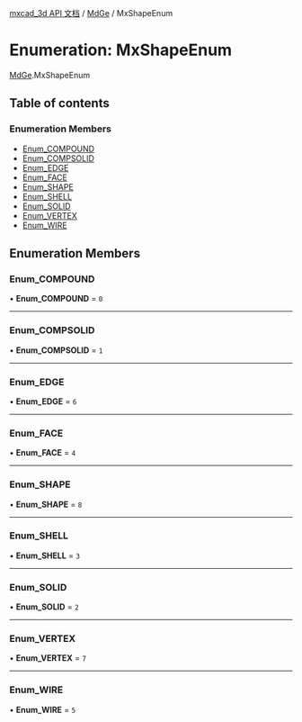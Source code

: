 [mxcad_3d API 文档](../README.md) / [MdGe](../modules/MdGe.md) / MxShapeEnum

# Enumeration: MxShapeEnum

[MdGe](../modules/MdGe.md).MxShapeEnum

## Table of contents

### Enumeration Members

- [Enum\_COMPOUND](MdGe.MxShapeEnum.md#enum_compound)
- [Enum\_COMPSOLID](MdGe.MxShapeEnum.md#enum_compsolid)
- [Enum\_EDGE](MdGe.MxShapeEnum.md#enum_edge)
- [Enum\_FACE](MdGe.MxShapeEnum.md#enum_face)
- [Enum\_SHAPE](MdGe.MxShapeEnum.md#enum_shape)
- [Enum\_SHELL](MdGe.MxShapeEnum.md#enum_shell)
- [Enum\_SOLID](MdGe.MxShapeEnum.md#enum_solid)
- [Enum\_VERTEX](MdGe.MxShapeEnum.md#enum_vertex)
- [Enum\_WIRE](MdGe.MxShapeEnum.md#enum_wire)

## Enumeration Members

### Enum\_COMPOUND

• **Enum\_COMPOUND** = ``0``

___

### Enum\_COMPSOLID

• **Enum\_COMPSOLID** = ``1``

___

### Enum\_EDGE

• **Enum\_EDGE** = ``6``

___

### Enum\_FACE

• **Enum\_FACE** = ``4``

___

### Enum\_SHAPE

• **Enum\_SHAPE** = ``8``

___

### Enum\_SHELL

• **Enum\_SHELL** = ``3``

___

### Enum\_SOLID

• **Enum\_SOLID** = ``2``

___

### Enum\_VERTEX

• **Enum\_VERTEX** = ``7``

___

### Enum\_WIRE

• **Enum\_WIRE** = ``5``
